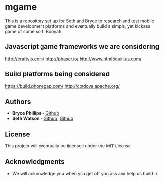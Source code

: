 # mgame

This is a repository set up for Seth and Bryce to research and test mobile game development platforms and eventually build a simple, yet kickass game of some sort. Booyah.

## Javascript game frameworks we are considering

http://craftyjs.com/
http://phaser.io/
http://www.html5quintus.com/

## Build platforms being considered

https://build.phonegap.com/
http://cordova.apache.org/

## Authors

* **Bryce Phillips** - [Github](https://github.com/brycecold)
* **Seth Watson** - [Github](https://github.com/designlab87), [Github](https://github.com/spotsdev)

## License

This project will eventually be licensed under the MIT License

## Acknowledgments

* We will acknowledge you when you get off you ass and help us build :)
